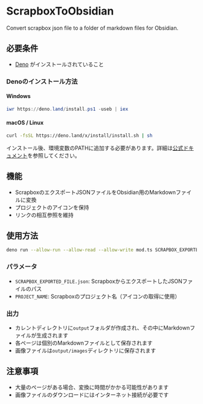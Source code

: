 # ScrapboxToObsidian
Convert scrapbox json file to a folder of markdown files for Obsidian.

## 必要条件
- [Deno](https://deno.land/) がインストールされていること

### Denoのインストール方法
#### Windows
```powershell
iwr https://deno.land/install.ps1 -useb | iex
```

#### macOS / Linux
```bash
curl -fsSL https://deno.land/x/install/install.sh | sh
```

インストール後、環境変数のPATHに追加する必要があります。詳細は[公式ドキュメント](https://deno.land/manual/getting_started/installation)を参照してください。

## 機能
- ScrapboxのエクスポートJSONファイルをObsidian用のMarkdownファイルに変換
- プロジェクトのアイコンを保持
- リンクの相互参照を維持

## 使用方法
```bash
deno run --allow-run --allow-read --allow-write mod.ts SCRAPBOX_EXPORTED_FILE.json PROJECT_NAME
```

### パラメータ
- `SCRAPBOX_EXPORTED_FILE.json`: ScrapboxからエクスポートしたJSONファイルのパス
- `PROJECT_NAME`: Scrapboxのプロジェクト名（アイコンの取得に使用）

### 出力
- カレントディレクトリに`output`フォルダが作成され、その中にMarkdownファイルが生成されます
- 各ページは個別のMarkdownファイルとして保存されます
- 画像ファイルは`output/images`ディレクトリに保存されます

## 注意事項
- 大量のページがある場合、変換に時間がかかる可能性があります
- 画像ファイルのダウンロードにはインターネット接続が必要です